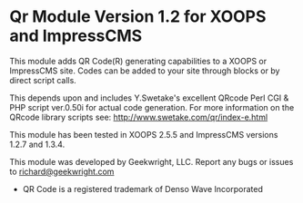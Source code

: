 Qr Module Version 1.2 for XOOPS and ImpressCMS
==============================================

This module adds QR Code(R) generating capabilities to a XOOPS or ImpressCMS site. Codes can be added to your site through blocks or by direct script calls.

This depends upon and includes Y.Swetake's excellent QRcode Perl CGI & PHP script ver.0.50i for actual code generation. For more information on the QRcode library scripts see:
<http://www.swetake.com/qr/index-e.html>

This module has been tested in XOOPS 2.5.5 and ImpressCMS versions 1.2.7 and 1.3.4.

This module was developed by Geekwright, LLC. Report any bugs or issues to <richard@geekwright.com>

* QR Code is a registered trademark of Denso Wave Incorporated